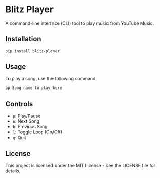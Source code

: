 # Blitz Player

A command-line interface (CLI) tool to play music from YouTube Music.

## Installation

```bash
pip install blitz-player
```

## Usage

To play a song, use the following command:

```bash
bp Song name to play here
```

## Controls

- `p`: Play/Pause
- `n`: Next Song
- `b`: Previous Song
- `l`: Toggle Loop (On/Off)
- `q`: Quit

## License

This project is licensed under the MIT License - see the LICENSE file for details.